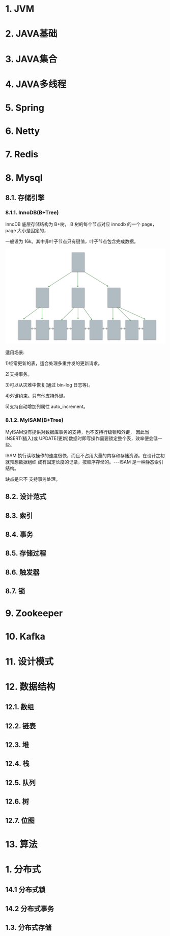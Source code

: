 # 1. JVM



# 2. JAVA基础



# 3. JAVA集合



# 4. JAVA多线程



# 5. Spring



# 6. Netty



# 7. Redis



# 8. Mysql

## 8.1. 存储引擎

### 8.1.1. InnoDB(B+Tree)

InnoDB 底层存储结构为 B+树， B 树的每个节点对应 innodb 的一个 page，page 大小是固定的，

一般设为 16k。其中非叶子节点只有键值，叶子节点包含完成数据。

![B+Tree](../assets/B+Tree-0798567.png)

适用场景: 

1)经常更新的表，适合处理多重并发的更新请求。 

2)支持事务。

3)可以从灾难中恢复(通过 bin-log 日志等)。 

4)外键约束。只有他支持外键。 

5)支持自动增加列属性 auto_increment。



### 8.1.2. MyISAM(B+Tree)

MyISAM没有提供对数据库事务的支持，也不支持行级锁和外键， 因此当 INSERT(插入)或 UPDATE(更新)数据时即写操作需要锁定整个表，效率便会低一些。

ISAM 执行读取操作的速度很快，而且不占用大量的内存和存储资源。在设计之初就预想数据组织 成有固定长度的记录，按顺序存储的。---ISAM 是一种静态索引结构。

缺点是它不 支持事务处理。

## 8.2. 设计范式

## 8.3. 索引

## 8.4. 事务

## 8.5. 存储过程

## 8.6. 触发器

## 8.7. 锁





# 9. Zookeeper



# 10. Kafka



# 11. 设计模式



# 12. 数据结构

## 12.1. 数组

## 12.2. 链表

## 12.3. 堆

## 12.4. 栈

## 12.5. 队列

## 12.6. 树

## 12.7. 位图

# 13. 算法





# 1. 分布式

## 14.1 分布式锁

## 14.2 分布式事务

## 1.3. 分布式存储



